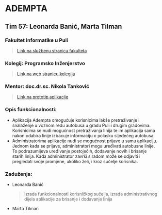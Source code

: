 # ADEMPTA
## Tim 57: Leonarda Banić, Marta Tilman

### Fakultet informatike u Puli
   >[Link na službenu stranicu fakulteta](https://fipu.unipu.hr/)
### Kolegij: Programsko Inženjerstvo
   >[Link na web stranicu kolegija](ntankovic.unipu.hr/pi)
### Mentor: doc.dr.sc. Nikola Tanković   

>[Link na prototip aplikacije](https://www.figma.com/proto/i0ml6Bbj01JNzvXwH3YD41/Adempta?node-id=60%3A19&scaling=min-zoom&page-id=0%3A1&starting-point-node-id=60%3A29)

### Opis funkcionalnosti: 
- Aplikacija Adempta omogućuje korisnicima lakše pretraživanje i snalaženje u voznom redu autobusa u gradu Puli i drugim gradovima. Korisnicima se nudi mogućnost pretraživanja linija te im aplikacija sama nakon odabira linije izbacuje informaciju o polasku sljedećeg autobusa. 
- Administratorima aplikacije nudi se mogućnost prijave u samu aplikaciju. Jednom kada se prijave, administratori mogu uređivati autobusne linije. To podrazumijeva uređivanje postojećih, dodavanje novih i brisanje starih linija. Kada administrator završi s radom može se odjaviti i pregledati svoje promjene, ukoliko želi, i kroz sučelje korisnika. 
 

### Zaduženja: 
- Leonarda Banić 
   >  Izrada funkcionalnosti korisničkog sučelja, izrada administrativnog dijela aplikacije za brisanje i dodavanje linija 
- Marta Tilman
   > 


